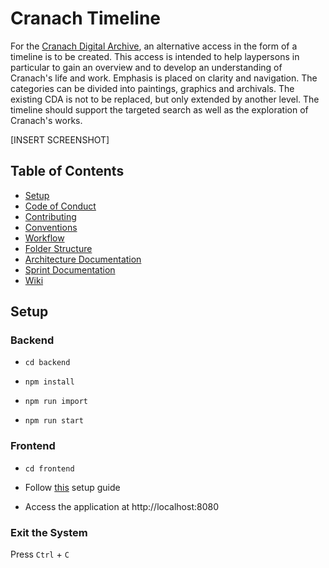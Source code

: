 # Cranach Timeline

For the [Cranach Digital Archive](http://lucascranach.org), an alternative access in the form of a timeline is to be 
created. This access is intended to help laypersons in particular to gain an overview and to develop an understanding 
of Cranach's life and work. Emphasis is placed on clarity and navigation. The categories can be divided into
paintings, graphics and archivals. The existing CDA is not to be replaced, but only extended by another level. The 
timeline should support the targeted search as well as the exploration of Cranach's works.

[INSERT SCREENSHOT]

## Table of Contents

* [Setup](#setup)
* [Code of Conduct](https://github.com/BenPag/cranach/tree/develog/docs/contribution/codeofconduct.md)
* [Contributing](https://github.com/BenPag/cranach/tree/develog/docs/contribution/contributing.md)
* [Conventions](https://github.com/BenPag/cranach/tree/develog/docs/contribution/conventions.md)
* [Workflow](https://github.com/BenPag/cranach/tree/develog/docs/contribution/workflow.md)
* [Folder Structure](https://github.com/BenPag/cranach/tree/develog/docs/contribution/folderstructure.md)
* [Architecture Documentation](https://github.com/BenPag/cranach/tree/develop/docs/adr)
* [Sprint Documentation](https://github.com/BenPag/cranach/wiki/Sprint-1-KW-24-25)
* [Wiki](https://github.com/BenPag/cranach/wiki)

## Setup

### Backend

* `cd backend`

* `npm install`

* `npm run import`

* `npm run start`

### Frontend

* `cd frontend`

* Follow [this](https://github.com/BenPag/cranach/tree/develop/frontend) setup guide

* Access the application at http://localhost:8080

### Exit the System
    
Press `Ctrl` + `C`